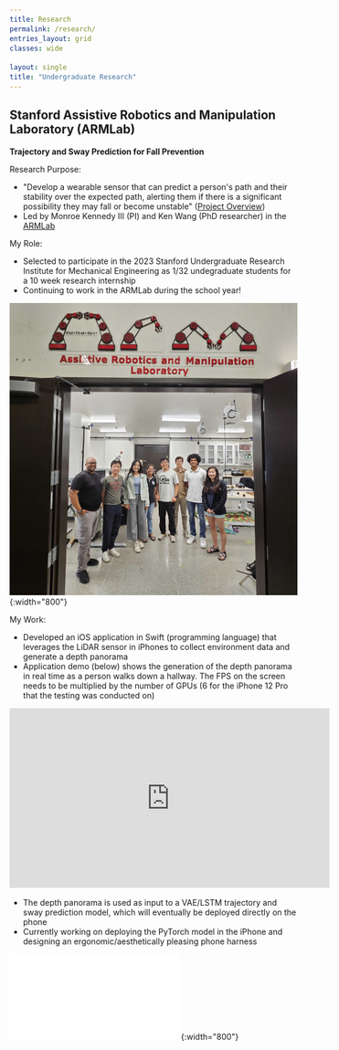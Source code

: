 ```yaml
---
title: Research
permalink: /research/
entries_layout: grid
classes: wide

layout: single
title: "Undergraduate Research"
---
```

## Stanford Assistive Robotics and Manipulation Laboratory (ARMLab)
**Trajectory and Sway Prediction for Fall Prevention**

Research Purpose:
*  "Develop a wearable sensor that can predict a person's path and their stability over the expected path, alerting them if there is a significant possibility they may fall or become unstable" ([Project Overview](https://arm.stanford.edu/research/smart-belt-human-motion-prediction-and-fall-prevention-wearable-sensor))
* Led by Monroe Kennedy III (PI) and Ken Wang (PhD researcher) in the [ARMLab](https://arm.stanford.edu)

My Role:
* Selected to participate in the 2023 Stanford Undergraduate Research Institute for Mechanical Engineering as 1/32 undegraduate students for a 10 week research internship
* Continuing to work in the ARMLab during the school year! 

![ARMLab Group Photo](/assets/images/armlab/armlab-group.jpg){:width="800"}

My Work:
* Developed an iOS application in Swift (programming language) that leverages the LiDAR sensor in iPhones to collect environment data and generate a depth panorama 
* Application demo (below) shows the generation of the depth panorama in real time as a person walks down a hallway. The FPS on the screen needs to be multiplied by the number of GPUs (6 for the iPhone 12 Pro that the testing was conducted on)

<iframe width="560" height="315" src="https://www.youtube-nocookie.com/embed/cSA3S8FV828?si=2mrDZ6AVUrMztgIU" title="YouTube video player" frameborder="0" allow="accelerometer; autoplay; clipboard-write; encrypted-media; gyroscope; picture-in-picture; web-share" allowfullscreen></iframe>

* The depth panorama is used as input to a VAE/LSTM trajectory and sway prediction model, which will eventually be deployed directly on the phone
* Currently working on deploying the PyTorch model in the iPhone and designing an ergonomic/aesthetically pleasing phone harness

![Research Poster](/assets/images/armlab/SURI_Poster.pdf){:width="800"}

<!-- 
---
title: Research
permalink: /research/
entries_layout: grid
classes: wide -->

<!-- ## Stanford Intelligent and Interactive Autonomous Systems Group (ILIAD)
**Dexterous Manipulation for Robot Assisted Feeding**

Research Purpose:
* Led by Dorsa Sadigh (PI) and Priya Sundaresan (PhD researcher) in [Stanford ILIAD](https://iliad.stanford.edu)

My Role:
* Selected for Paid Undergraduate Research Experience (PURE) during Spring 2023 in the Computer Science Department

My Work:
*  -->